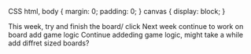 

CSS
html, body {
  margin: 0;
  padding: 0;
}
canvas {
  display: block;
}


This week, try and finish the board/ click 
Next week continue to work on board add game logic
Continue addeding game logic, might take a while
add diffret sized boards?
